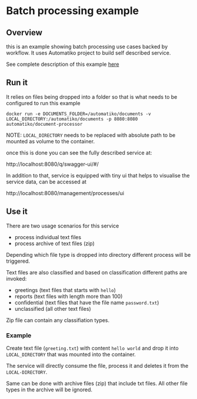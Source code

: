 # Batch processing example

## Overview 

this is an example showing batch processing use cases backed by workflow. It uses Automatiko project to build self described service.

See complete description of this example [here](https://docs.automatiko.io/main/0.0.0/examples/batch.html)

## Run it

It relies on files being dropped into a folder so that is what needs to be configured to run this example

`docker run -e DOCUMENTS_FOLDER=/automatiko/documents -v LOCAL_DIRECTORY:/automatiko/documents -p 8080:8080 automatiko/document-processor`

NOTE: `LOCAL_DIRECTORY` needs to be replaced with absolute path to be mounted as volume to the container.

once this is done you can see the fully described service at:

http://localhost:8080/q/swagger-ui/#/

In addition to that, service is equipped with tiny ui that helps to visualise the service data, can be accessed at 

http://localhost:8080/management/processes/ui

## Use it

There are two usage scenarios for this service

- process individual text files
- process archive of text files (zip)

Depending which file type is dropped into directory different process will be triggered.

Text files are also classified and based on classification different paths are invoked:

- greetings (text files that starts with `hello`)
- reports (text files with length more than 100)
- confidential (text files that have the file name `password.txt`)
- unclassified (all other text files)

Zip file can contain any classifiation types.

### Example

Create text file (`greeting.txt`) with content `hello world` and drop it into `LOCAL_DIRECTORY` that was mounted into the container.

The service will directly consume the file, process it and deletes it from the `LOCAL-DIRECTORY`.

Same can be done with archive files (zip) that include txt files. All other file types in the archive will be ignored.